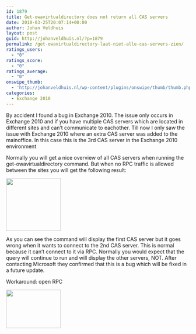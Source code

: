 ```yaml
---
id: 1879
title: Get-owavirtualdirectory does not return all CAS servers
date: 2010-03-25T20:07:14+00:00
author: Johan Veldhuis
layout: post
guid: http://johanveldhuis.nl/?p=1879
permalink: /get-owavirtualdirectory-laat-niet-alle-cas-servers-zien/
ratings_users:
  - "0"
ratings_score:
  - "0"
ratings_average:
  - "0"
onswipe_thumb:
  - 'http://johanveldhuis.nl/wp-content/plugins/onswipe/thumb/thumb.php?src=http://johanveldhuis.nl/wp-content/uploads/2010/03/melding_2.jpg&amp;w=600&amp;h=800&amp;zc=1&amp;q=75&amp;f=0'
categories:
  - Exchange 2010
---
```

By accident I found a bug in Exchange 2010. The issue only occurs in Exchange 2010 and if you have multiple CAS servers which are located in different sites and can&#8217;t communicate to eachother. Till now I only saw the issue with Exchange 2010 where an extra CAS server was added to the mainoffice. In this case this is the 3rd CAS server in the Exchange 2010 environment

Normally you will get a nice overview of all CAS servers when running the get-owavirtualdirectory command. But when no RPC traffic is allowed between the sites you will get the following result:

[<img title="get-owavirtualdirectory" src="https://i1.wp.com/johanveldhuis.nl/wp-content/uploads/2010/03/melding_1-150x144.jpg?resize=150%2C144" alt="" width="150" height="144" data-recalc-dims="1" />](https://i2.wp.com/johanveldhuis.nl/wp-content/uploads/2010/03/melding_1.jpg)

As you can see the command will display the first CAS server but it goes wrong when it wants to connect to the 2nd CAS server. This is normal because it can&#8217;t connect to it via RPC. Normally you would expect that the query will continue to run and will display the other servers, NOT. After contacting Microsoft they confirmed that this is a bug which will be fixed in a future update.

Workaround: open RPC

[<img title="get-owavirtualdirectory" src="https://i0.wp.com/johanveldhuis.nl/wp-content/uploads/2010/03/melding_2-150x105.jpg?resize=150%2C105" alt="" width="150" height="105" data-recalc-dims="1" />](https://i0.wp.com/johanveldhuis.nl/wp-content/uploads/2010/03/melding_2.jpg)